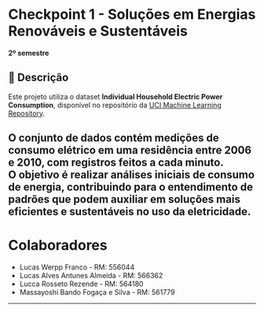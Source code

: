 # Checkpoint 1 - Soluções em Energias Renováveis e Sustentáveis  
**2º semestre**

## 📌 Descrição
Este projeto utiliza o dataset **Individual Household Electric Power Consumption**, disponível no repositório da [UCI Machine Learning Repository](https://archive.ics.uci.edu/ml/datasets/individual+household+electric+power+consumption).  

O conjunto de dados contém medições de consumo elétrico em uma residência entre 2006 e 2010, com registros feitos a cada minuto.  
O objetivo é realizar análises iniciais de consumo de energia, contribuindo para o entendimento de padrões que podem auxiliar em soluções mais eficientes e sustentáveis no uso da eletricidade.
---
# Colaboradores
- Lucas Werpp Franco - RM: 556044
- Lucas Alves Antunes Almeida - RM: 566362
- Lucca Rosseto Rezende - RM: 564180
- Massayoshi Bando Fogaça e Silva - RM: 561779
---
